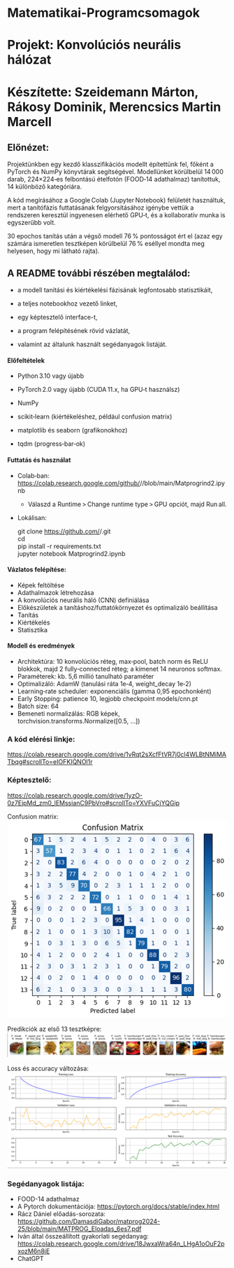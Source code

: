 # Matematikai-Programcsomagok

# Projekt: Konvolúciós neurális hálózat 
# Készítette: Szeidemann Márton, Rákosy Dominik, Merencsics Martin Marcell

## Előnézet:
Projektünkben egy kezdő klasszifikációs modellt építettünk fel, főként a PyTorch és NumPy könyvtárak segítségével. Modellünket körülbelül 14 000 darab, 224×224‑es felbontású ételfotón (FOOD‑14 adathalmaz) tanítottuk, 14 különböző kategóriára.

A kód megírásához a Google Colab (Jupyter Notebook) felületét használtuk, mert a tanítófázis futtatásának felgyorsításához igénybe vettük a rendszeren keresztül ingyenesen elérhető GPU‑t, és a kollaboratív munka is egyszerűbb volt.

30 epochos tanítás után a végső modell 76 % pontosságot ért el (azaz egy számára ismeretlen tesztképen körülbelül 76 % eséllyel mondta meg helyesen, hogy mi látható rajta).

## A README további részében megtalálod:

- a modell tanítási és kiértékelési fázisának legfontosabb statisztikáit,

- a teljes notebookhoz vezető linket,

- egy képtesztelő interface-t,

- a program felépítésének rövid vázlatát,

- valamint az általunk használt segédanyagok listáját.

#### Előfeltételek

- Python 3.10 vagy újabb

- PyTorch 2.0 vagy újabb (CUDA 11.x, ha GPU‑t használsz)

- NumPy

- scikit‑learn (kiértékeléshez, például confusion matrix)

- matplotlib és seaborn (grafikonokhoz)

- tqdm (progress‑bar‑ok)

#### Futtatás és használat

- Colab‑ban: https://colab.research.google.com/github/<felhasznalo>/<repo>/blob/main/Matprogrind2.ipynb
    - Válaszd a Runtime > Change runtime type > GPU opciót, majd Run all.

- Lokálisan: <br>

  git clone https://github.com/<felhasznalo>/<repo>.git <br>
  cd <repo> <br>
pip install -r requirements.txt <br>
jupyter notebook Matprogrind2.ipynb <br>

#### Vázlatos felépítése:
- Képek feltöltése
- Adathalmazok létrehozása 
- A konvolúciós neurális háló (CNN) definiálása
- Előkészületek a tanításhoz/futtatókörnyezet és optimalizáló beállítása
- Tanítás
- Kiértékelés 
- Statisztika

#### Modell és eredmények
- Architektúra: 10 konvolúciós réteg, max‑pool, batch norm és ReLU blokkok, majd 2 fully‑connected réteg; a kimenet 14 neuronos softmax.
- Paraméterek: kb. 5,6 millió tanulható paraméter
- Optimalizáló: AdamW (tanulási ráta 1e‑4, weight_decay 1e‑2)
- Learning‑rate scheduler: exponenciális (gamma 0,95 epochonként)
- Early Stopping: patience 10, legjobb checkpoint models/cnn.pt
- Batch size: 64
- Bemeneti normalizálás: RGB képek, torchvision.transforms.Normalize([0.5, …])

### A kód elérési linkje: 
https://colab.research.google.com/drive/1vRqt2sXcfFtVR7j0cl4WLBtNMiMATbqg#scrollTo=eIOFKIQNOl1r

### Képtesztelő:
https://colab.research.google.com/drive/1yzO-0z7EjpMd_zm0_lEMssianC9PbVro#scrollTo=YXVFuCjYQGip

Confusion matrix:
![Confusion matrix](Confusion_matrix.png)

Predikciók az első 13 tesztképre:
![Predikciók az első 13 tesztképre](13_kep.png)

Loss és accuracy változása:
![Loss és accuracy változása](Loss_es_accuracy.png)

### Segédanyagok listája:
- FOOD-14 adathalmaz
- A Pytorch dokumentációja: https://pytorch.org/docs/stable/index.html
- Rácz Dániel előadás-sorozata: https://github.com/DamasdiGabor/matprog2024-25/blob/main/MATPROG_Eloadas_6es7.pdf
- Iván által összeállított gyakorlati segédanyag: https://colab.research.google.com/drive/18JwxaWra64n_LHgA1oOuF2pxozM6n8jE
- ChatGPT
